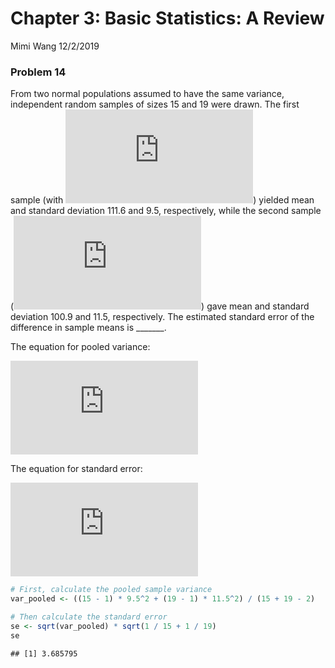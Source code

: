 Chapter 3: Basic Statistics: A Review
================
Mimi Wang
12/2/2019

### Problem 14

From two normal populations assumed to have the same variance,
independent random samples of sizes 15 and 19 were drawn. The first
sample (with ![n\_1
= 15](https://latex.codecogs.com/png.latex?n_1%20%3D%2015 "n_1 = 15"))
yielded mean and standard deviation 111.6 and 9.5, respectively, while
the second sample (![n\_2
= 19](https://latex.codecogs.com/png.latex?n_2%20%3D%2019 "n_2 = 19"))
gave mean and standard deviation 100.9 and 11.5, respectively. The
estimated standard error of the difference in sample means is
\_\_\_\_\_\_\_.

The equation for pooled variance:

  
![S\_p^2 = \\frac{(n\_1 - 1) S\_1^2 + (n\_2 - 1) S\_2^2}{n\_1 +
n\_2-2}](https://latex.codecogs.com/png.latex?S_p%5E2%20%3D%20%5Cfrac%7B%28n_1%20-%201%29%20S_1%5E2%20%2B%20%28n_2%20-%201%29%20S_2%5E2%7D%7Bn_1%20%2B%20n_2-2%7D
"S_p^2 = \\frac{(n_1 - 1) S_1^2 + (n_2 - 1) S_2^2}{n_1 + n_2-2}")  

The equation for standard error:

  
![SE = S\_p \\sqrt{\\frac{1}{n\_1} +
\\frac{1}{n\_2}}](https://latex.codecogs.com/png.latex?SE%20%3D%20S_p%20%5Csqrt%7B%5Cfrac%7B1%7D%7Bn_1%7D%20%2B%20%5Cfrac%7B1%7D%7Bn_2%7D%7D
"SE = S_p \\sqrt{\\frac{1}{n_1} + \\frac{1}{n_2}}")  

``` r
# First, calculate the pooled sample variance
var_pooled <- ((15 - 1) * 9.5^2 + (19 - 1) * 11.5^2) / (15 + 19 - 2)

# Then calculate the standard error
se <- sqrt(var_pooled) * sqrt(1 / 15 + 1 / 19)
se
```

    ## [1] 3.685795
